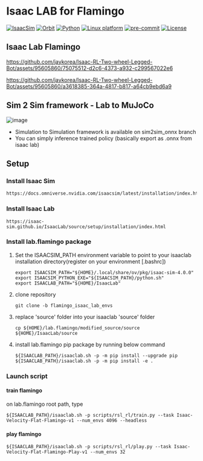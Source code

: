 # Isaac LAB for Flamingo

[![IsaacSim](https://img.shields.io/badge/IsaacSim-4.0-silver.svg)](https://docs.omniverse.nvidia.com/isaacsim/latest/overview.html)
[![Orbit](https://img.shields.io/badge/Lab-0.3.0-silver)](https://isaac-orbit.github.io/orbit/)
[![Python](https://img.shields.io/badge/python-3.10-blue.svg)](https://docs.python.org/3/whatsnew/3.10.html)
[![Linux platform](https://img.shields.io/badge/platform-linux--64-orange.svg)](https://releases.ubuntu.com/20.04/)
[![pre-commit](https://img.shields.io/badge/pre--commit-enabled-brightgreen?logo=pre-commit&logoColor=white)](https://pre-commit.com/)
[![License](https://img.shields.io/badge/license-MIT-yellow.svg)](https://opensource.org/license/mit)

## Isaac Lab Flamingo

https://github.com/jaykorea/Isaac-RL-Two-wheel-Legged-Bot/assets/95605860/75075512-d2c6-4373-a932-c299567022e6

https://github.com/jaykorea/Isaac-RL-Two-wheel-Legged-Bot/assets/95605860/a3618385-364a-4817-b817-a64cb9ebd6a9


## Sim 2 Sim framework - Lab to MuJoCo
![image](https://github.com/jaykorea/Isaac-RL-Two-wheel-Legged-Bot/assets/95605860/c242590d-b1d4-427e-8f52-4190cafc38e9)

- Simulation to Simulation framework is available on sim2sim_onnx branch
- You can simply inference trained policy (basically export as .onnx from isaac lab)

## Setup
### Install Isaac Sim
```
https://docs.omniverse.nvidia.com/isaacsim/latest/installation/index.html
```
### Install Isaac Lab
```
https://isaac-sim.github.io/IsaacLab/source/setup/installation/index.html
```

### Install lab.flamingo package
1. Set the ISAACSIM_PATH environment variable to point to your isaaclab installation directory(register on your environment [.bashrc])
   ```
   export ISAACSIM_PATH="${HOME}/.local/share/ov/pkg/isaac-sim-4.0.0"
   export ISAACSIM_PYTHON_EXE="${ISAACSIM_PATH}/python.sh"
   export ISAACLAB_PATH="${HOME}/IsaacLab"
   ```
2. clone repository
   ```
   git clone -b flamingo_isaac_lab_envs
   ```
3. replace 'source' folder into your isaaclab 'source' folder
   ```
   cp ${HOME}/lab.flamingo/modified_source/source ${HOME}/IsaacLab/source
   ```
5. install lab.flamingo pip package by running below command
   ```
   ${ISAACLAB_PATH}/isaaclab.sh -p -m pip install --upgrade pip
   ${ISAACLAB_PATH}/isaaclab.sh -p -m pip install -e .
   ```
### Launch script
#### train flamingo
on lab.flamingo root path, type
```
${ISAACLAB_PATH}/isaaclab.sh -p scripts/rsl_rl/train.py --task Isaac-Velocity-Flat-Flamingo-v1 --num_envs 4096 --headless
```
#### play flamingo
```
${ISAACLAB_PATH}/isaaclab.sh -p scripts/rsl_rl/play.py --task Isaac-Velocity-Flat-Flamingo-Play-v1 --num_envs 32
```
